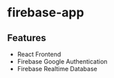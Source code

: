 # firebase-app

## Features
- React Frontend
- Firebase Google Authentication
- Firebase Realtime Database
